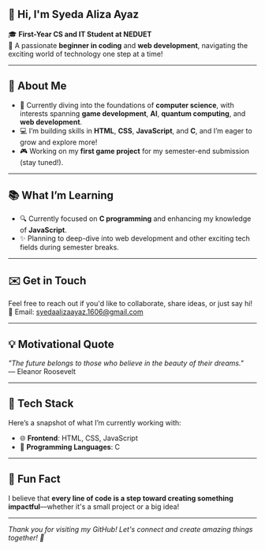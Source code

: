 

<!--
**Syeda-Aliza-Ayaz/Syeda-Aliza-Ayaz** is a ✨ _special_ ✨ repository because its `README.md` (this file) appears on your GitHub profile.
Here’s a professional yet attractive README tailored for your GitHub profile:  -->


## 👋 Hi, I'm Syeda Aliza Ayaz  

🎓 **First-Year CS and IT Student at NEDUET**  
🌱 A passionate **beginner in coding** and **web development**, navigating the exciting world of technology one step at a time!  

---

## 🌟 About Me  

- 🧠 Currently diving into the foundations of **computer science**, with interests spanning **game development**, **AI**, **quantum computing**, and **web development**.  
- 💻 I’m building skills in **HTML**, **CSS**, **JavaScript**, and **C**, and I’m eager to grow and explore more!  
- 🎮 Working on my **first game project** for my semester-end submission (stay tuned!).  

---

## 📚 What I’m Learning  

- 🔍 Currently focused on **C programming** and enhancing my knowledge of **JavaScript**.  
- ✨ Planning to deep-dive into web development and other exciting tech fields during semester breaks.  

---

## ✉️ Get in Touch  

Feel free to reach out if you'd like to collaborate, share ideas, or just say hi!  
📧 Email: [syedaalizaayaz.1606@gmail.com](mailto:syedaalizaayaz.1606@gmail.com)  

---

## 💡 Motivational Quote  

*"The future belongs to those who believe in the beauty of their dreams."*  
— Eleanor Roosevelt  

---

## 🌟 Tech Stack

Here’s a snapshot of what I’m currently working with:  
- 🌐 **Frontend**: HTML, CSS, JavaScript  
- 🔣 **Programming Languages**: C  

---

## 🚀 Fun Fact 

I believe that **every line of code is a step toward creating something impactful**—whether it's a small project or a big idea!  

---

*Thank you for visiting my GitHub! Let's connect and create amazing things together! 🌟*  

